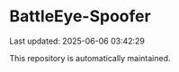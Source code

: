 # BattleEye-Spoofer

Last updated: 2025-06-06 03:42:29

This repository is automatically maintained.
